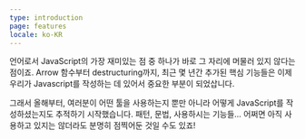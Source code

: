 ```yaml
---
type: introduction
page: features
locale: ko-KR
---
```


언어로서 JavaScript의 가장 재미있는 점 중 하나가 바로 그 자리에 머물러 있지 않다는 점이죠. Arrow 함수부터 destructuring까지, 최근 몇 년간 추가된 핵심 기능들은 이제 우리가 Javascript를 작성하는 데 있어서 중요한 부분이 되었삽니다.

그래서 올해부터, 여러분이 어떤 툴을 사용하는지 뿐만 아니라 어떻게 JavaScript를 작성하셨는지도 추적하기 시작했습니다. 패턴, 문법, 사용하시는 기능들… 어쩌면 아직 사용하고 있지는 않더라도 분명히 점찍어둔 것일 수도 있죠!